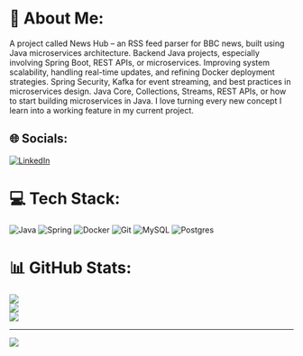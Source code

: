 # 💫 About Me:
A project called News Hub – an RSS feed parser for BBC news, built using Java microservices architecture. Backend Java projects, especially involving Spring Boot, REST APIs, or microservices. Improving system scalability, handling real-time updates, and refining Docker deployment strategies. Spring Security, Kafka for event streaming, and best practices in microservices design. Java Core, Collections, Streams, REST APIs, or how to start building microservices in Java. I love turning every new concept I learn into a working feature in my current project.


## 🌐 Socials:
[![LinkedIn](https://img.shields.io/badge/LinkedIn-%230077B5.svg?logo=linkedin&logoColor=white)](https://www.linkedin.com/in/serhii-leniv-b86b4a365/) 

# 💻 Tech Stack:
![Java](https://img.shields.io/badge/java-%23ED8B00.svg?style=for-the-badge&logo=openjdk&logoColor=white) ![Spring](https://img.shields.io/badge/spring-%236DB33F.svg?style=for-the-badge&logo=spring&logoColor=white) ![Docker](https://img.shields.io/badge/docker-%230db7ed.svg?style=for-the-badge&logo=docker&logoColor=white) ![Git](https://img.shields.io/badge/git-%23F05033.svg?style=for-the-badge&logo=git&logoColor=white) ![MySQL](https://img.shields.io/badge/mysql-4479A1.svg?style=for-the-badge&logo=mysql&logoColor=white) ![Postgres](https://img.shields.io/badge/postgres-%23316192.svg?style=for-the-badge&logo=postgresql&logoColor=white)
# 📊 GitHub Stats:
![](https://github-readme-stats.vercel.app/api?username=Sheruq&theme=dark&hide_border=false&include_all_commits=false&count_private=false)<br/>
![](https://nirzak-streak-stats.vercel.app/?user=Sheruq&theme=dark&hide_border=false)<br/>
![](https://github-readme-stats.vercel.app/api/top-langs/?username=Sheruq&theme=dark&hide_border=false&include_all_commits=false&count_private=false&layout=compact)

---
[![](https://visitcount.itsvg.in/api?id=Sheruq&icon=0&color=0)](https://visitcount.itsvg.in)

<!-- Proudly created with GPRM ( https://gprm.itsvg.in ) -->
